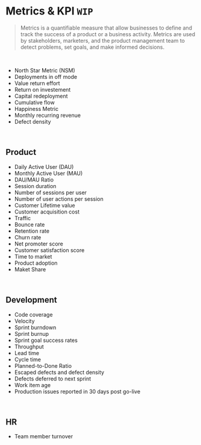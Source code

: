 # Metrics & KPI `WIP`
> Metrics is a quantifiable measure that allow businesses to define and track the success of a product or a business activity. Metrics are used by stakeholders, marketers, and the product management team to detect problems, set goals, and make informed decisions.

<br>

- North Star Metric (NSM)
- Deployments in off mode
- Value return effort
- Return on investement
- Capital redeployment
- Cumulative flow
- Happiness Metric
- Monthly recurring revenue
- Defect density

<br>

## Product 
- Daily Active User (DAU)
- Monthly Active User (MAU)
- DAU/MAU Ratio
- Session duration
- Number of sessions per user
- Number of user actions per session
- Customer Lifetime value
- Customer acquisition cost
- Traffic
- Bounce rate
- Retention rate
- Churn rate
- Net promoter score
- Customer satisfaction score
- Time to market
- Product adoption
- Maket Share

<br>

## Development
- Code coverage
- Velocity
- Sprint burndown
- Sprint burnup
- Sprint goal success rates
- Throughput
- Lead time
- Cycle time
- Planned-to-Done Ratio
- Escaped defects and defect density
- Defects deferred to next sprint
- Work item age
- Production issues reported in 30 days post go-live

<br>

## HR
- Team member turnover
